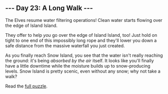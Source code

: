 ## --- Day 23: A Long Walk ---
The Elves resume water filtering operations! Clean water starts flowing over the edge of Island Island.

They offer to help <em>you</em> go over the edge of Island Island, too! Just hold on tight to one end of this impossibly long rope and they'll lower you down a safe distance from the massive waterfall you just created.

As you finally reach Snow Island, you see that the water isn't really reaching the ground: it's being <em>absorbed by the air</em> itself. It looks like you'll finally have a little downtime while the moisture builds up to snow-producing levels. Snow Island is pretty scenic, even without any snow; why not take a walk?

Read the [full puzzle](https://adventofcode.com/2023/day/23).

